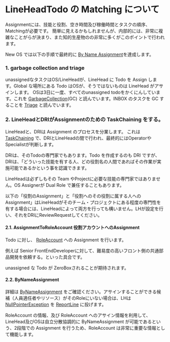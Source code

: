 LineHeadTodo の Matching について
=================================================================
Assignmentには、技能と役割、空き時間及び稼働時間とタスクの順序、Matchingが必要です。
簡単に見えるかもしれませんが、内部的には、非常に複雑なことがらが決まり、また知的生産物のの非常に多くがこのポイントで行われます。

New OS では以下の手順で最終的に [By Name Assignment](/OS/Assigner/AssignbynameAndTodo.md)を達成します。

### 1. garbage collection and triage
unassignedなタスクはOS/LineHeadが、LineHead に Todo を Assign します。Global な場所にある Todo はOSが、そうではないものは LineHead がアサインします。
OSは3日に一度、すべてのunassigned todoをかくにんしています。これを [GarbageCollection](/OS/Assigner/GarbageCollection.md)(GC) と読んでいます。INBOX のタスクを GC することを [Triage](/Workflow/Tasking) と読んでいます。

### 2. LineHeadとDRIがAssignmentのための TaskChaining をする。
LineHeadと、DRIは Assignment のプロセスを分業します。
これは[TaskChaining](/Workflow/TaskChaining.md) で、DRIとLineHeadの間で行われ、最終的にはOperatorやSpecialistが判断します。

DRIは、そのTodoの専門家でもあります。Todo を作成するのも DRI ですが、DRIは、「どういった技能を有する人、どの役割名の人間であればその作業が実施可能であるかという事を認識できます。

LineHeadは必ずしもその Team やProjectに必要な技能の専門家ではありません。OS Assignerが Dual Role で兼任することもあります。

以下の「役割のAssignment」と「役割へのその役割に属する人へのAssignment」はLineHeadがそのチーム・プロジェクトにある程度の専門性を有する場合には、LineHeadによって両方を行っても構いません。LHが設定を行い、それをDRIにReviewRequestしてください。

#### 2.1. AssignmentToRoleAccount 役割アカウントへのAssignment
Todo に対し、 [RoleAccount](/Workflow/RoleAccount.md) への Assignment を行います。

例えば Senior FrontEndDeveloperに対して、難易度の高いフロント側の共通部品開発を依頼する。といった具合です。

unassigned な Todo が ZeroBoxされることが期待されます。

#### 2.2. ByNameAssignment
詳細は [ByNameAssignment](/OS/Assigner/ByNameAssignment.md) をご確認ください。アサインすることができる候補（人員適任者やリソース）がそのRoleにいない場合は、LHは[NullPointerException](/OS/Patrol/NullPointerException.md) を [ReportLine](/Workflow/Vertical/ReportLine.md) に投げます。

RoleAccount の情報、及び RoleAccount へのアサイン情報を利用して、LineHead及びOSは自立分散協調的に ByNameAssignment が可能であるという、2段階での Assignment を行うため、RoleAccount は非常に重要な情報として機能します。

